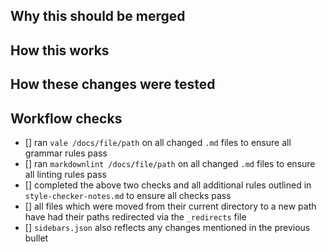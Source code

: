 ## Why this should be merged

<please give a thorough description of why these changes are necessary>

## How this works

<please give a thorough description of what your changes are and how they work>

## How these changes were tested 

<please give a thorough description of how to view the changes and how they were tested>

## Workflow checks

- [] ran `vale /docs/file/path` on all changed `.md` files to ensure all grammar rules pass
- [] ran `markdownlint /docs/file/path` on all changed `.md` files to ensure all linting rules pass
- [] completed the above two checks and all additional rules outlined in `style-checker-notes.md` to
  ensure all checks pass
- [] all files which were moved from their current directory to a new path have had their paths
  redirected via the `_redirects` file
- [] `sidebars.json` also reflects any changes mentioned in the previous bullet
